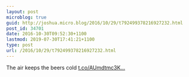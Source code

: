 ```yaml
---
layout: post
microblog: true
guid: http://joshua.micro.blog/2016/10/29/t792499378216927232.html
post_id: 34701
date: 2016-10-30T09:52:30+1100
lastmod: 2019-07-30T17:41:21+1100
type: post
url: /2016/10/29/t792499378216927232.html
---
```

The air keeps the beers cold [t.co/AUmdtmc3K...](https://t.co/AUmdtmc3K0)
